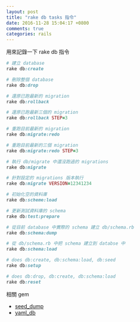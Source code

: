 ```yaml
---
layout: post
title: "rake db tasks 指令"
date: 2016-11-28 15:04:17 +0800
comments: true
categories: rails
---
```


用來記錄一下 rake db 指令

<!-- more -->

```ruby
# 建立 database
rake db:create

# 刪除整個 database
rake db:drop

# 還原已跑最新的 migration
rake db:rollback

# 還原已跑最新三個的 migration
rake db:rollback STEP=3

# 重跑目前最新的 migration
rake db:migrate:redo

# 重跑目前最新的三個 migration
rake db:migrate:redo STEP=3

# 執行 db/migrate 中還沒跑過的 migrations
rake db:migrate

# 針對設定的 migrations 版本執行
rake db:migrate VERSION=12341234

# 初始化空的資料庫
rake db:scheme:load

# 更新測試資料庫的 schema
rake db:test:prepare 

# 從目前 database 中實際的 schema 建立 db/schema.rb
rake db:schema:dump

# 從 db/schema.rb 中把 schema 建立到 databse 中
rake db:schema:load

# does db:create, db:schema:load, db:seed
rake db:setup

# does db:drop, db:create, db:schema:load
rake db:reset
```

相關 gem

* [seed_dump](https://github.com/rroblak/seed_dump)
* [yaml_db](https://github.com/yamldb/yaml_db)